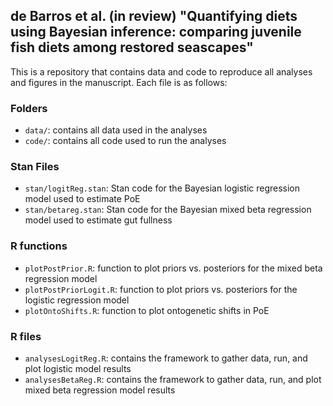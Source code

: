 ## de Barros et al. (in review) "Quantifying diets using Bayesian inference: comparing juvenile fish diets among restored seascapes"

This is a repository that contains data and code to reproduce all analyses and figures in the manuscript. Each file is as follows:

### Folders
- `data/`: contains all data used in the analyses
- `code/`: contains all code used to run the analyses

### Stan Files
- `stan/logitReg.stan`: Stan code for the Bayesian logistic regression model used to estimate PoE
- `stan/betareg.stan`: Stan code for the Bayesian mixed beta regression model used to estimate gut fullness

### R functions
- `plotPostPrior.R`: function to plot priors vs. posteriors for the mixed beta regression model
- `plotPostPriorLogit.R`: function to plot priors vs. posteriors for the logistic regression model
- `plotOntoShifts.R`: function to plot ontogenetic shifts in PoE

### R files
- `analysesLogitReg.R`: contains the framework to gather data, run, and plot logistic model results
- `analysesBetaReg.R`: contains the framework to gather data, run, and plot mixed beta regression model results



